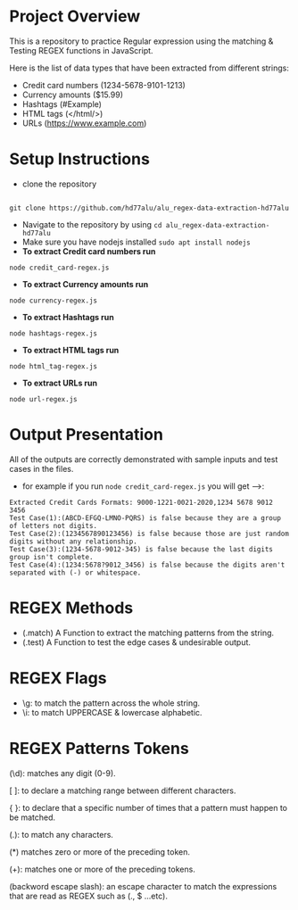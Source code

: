 # Project Overview
This is a repository to practice Regular expression using the matching & Testing REGEX functions in JavaScript.

Here is the list of data types that have been extracted from different strings: 

- Credit card numbers (1234-5678-9101-1213)
- Currency amounts ($15.99)
- Hashtags (#Example)
- HTML tags (</html/>)
- URLs (https://www.example.com)

# Setup Instructions
- clone the repository
```

git clone https://github.com/hd77alu/alu_regex-data-extraction-hd77alu

```
- Navigate to the repository by using `cd alu_regex-data-extraction-hd77alu`
- Make sure you have nodejs installed `sudo apt install nodejs`
- **To extract Credit card numbers run**
```
node credit_card-regex.js
```
- **To extract Currency amounts run**
```
node currency-regex.js
```
- **To extract Hashtags run**
```
node hashtags-regex.js
```
- **To extract HTML tags run**
```
node html_tag-regex.js
```
- **To extract URLs run**
```
node url-regex.js
```
# Output Presentation
All of the outputs are correctly demonstrated with sample inputs and test cases in the files.
- for example if you run `node credit_card-regex.js` you will get -->:
```
Extracted Credit Cards Formats: 9000-1221-0021-2020,1234 5678 9012 3456
Test Case(1):(ABCD-EFGQ-LMNO-PQRS) is false because they are a group of letters not digits.
Test Case(2):(1234567890123456) is false because those are just random digits without any relationship.
Test Case(3):(1234-5678-9012-345) is false because the last digits group isn't complete.
Test Case(4):(1234:5678?9012_3456) is false because the digits aren't separated with (-) or whitespace.
```
# REGEX Methods
- (.match) A Function to extract the matching patterns from the string.
- (.test) A Function to test the edge cases & undesirable output.

# REGEX Flags
- \g: to match the pattern across the whole string.
- \i: to match UPPERCASE & lowercase alphabetic.

# REGEX Patterns Tokens
(\d):  matches any digit (0-9).

[ ]: to declare a matching range between different characters.

{ }: to declare that a specific number of times that a pattern must happen to be matched.

(.): to match any characters.

(*) matches zero or more of the preceding token.

(+): matches one or more of the preceding tokens.

(backword escape slash):  an escape character to match the expressions that are read as REGEX such as (., $ ...etc).
